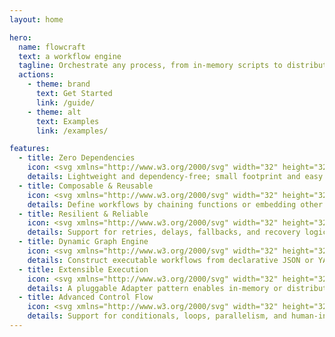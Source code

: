 ```yaml
---
layout: home

hero:
  name: flowcraft
  text: a workflow engine
  tagline: Orchestrate any process, from in-memory scripts to distributed AI agents.
  actions:
    - theme: brand
      text: Get Started
      link: /guide/
    - theme: alt
      text: Examples
      link: /examples/

features:
  - title: Zero Dependencies
    icon: <svg xmlns="http://www.w3.org/2000/svg" width="32" height="32" viewBox="0 0 24 24"><path fill="currentColor" d="M16 4h-6v2H8v2H4v2H2v2H0v6h2v2h20v-2h2v-6h-2v-2h-2V8h-2V6h-2zm0 2v2h2v4h4v6H2v-6h2v-2h4V8h2V6zm-6 6H8v2h2v2h2v-2h2v-2h2v-2h-2v2h-2v2h-2z"/></svg>
    details: Lightweight and dependency-free; small footprint and easy integration.
  - title: Composable & Reusable
    icon: <svg xmlns="http://www.w3.org/2000/svg" width="32" height="32" viewBox="0 0 24 24"><path fill="currentColor" d="M2 2h8v8H7v12H5V10H2zm2 2v4h4V4zm8 1h7.09v9H22v8h-8v-8h3.09V7H12zm4 11v4h4v-4z"/></svg>
    details: Define workflows by chaining functions or embedding other flows as nodes.
  - title: Resilient & Reliable
    icon: <svg xmlns="http://www.w3.org/2000/svg" width="32" height="32" viewBox="0 0 24 24"><path fill="currentColor" d="M11 1H9v2h2v2H5v2H3v10h2v2h2v-2H5V7h6v2H9v2h2V9h2V7h2V5h-2V3h-2zm8 4h-2v2h2v10h-6v-2h2v-2h-2v2h-2v2H9v2h2v2h2v2h2v-2h-2v-2h6v-2h2V7h-2z"/></svg>
    details: Support for retries, delays, fallbacks, and recovery logic.
  - title: Dynamic Graph Engine
    icon: <svg xmlns="http://www.w3.org/2000/svg" width="32" height="32" viewBox="0 0 24 24"><path fill="currentColor" d="M10 2H2v8h3v12h2V10h3v2h2v2h2v8h8v-8h-8v-2h-2v-2h-2zM4 8V4h4v4zm12 12v-4h4v4z"/></svg>
    details: Construct executable workflows from declarative JSON or YAML files.
  - title: Extensible Execution
    icon: <svg xmlns="http://www.w3.org/2000/svg" width="32" height="32" viewBox="0 0 24 24"><path fill="currentColor" d="M20 2h-2v4H6v2H4v8h2v2h2v4h8v-2h4v-2h-4v-2h4v-2h-4v-2H8v4H6V8h12V6h2zm-6 18h-4v-6h4z"/></svg>
    details: A pluggable Adapter pattern enables in-memory or distributed flows.
  - title: Advanced Control Flow
    icon: <svg xmlns="http://www.w3.org/2000/svg" width="32" height="32" viewBox="0 0 24 24"><path fill="currentColor" d="M3 5V3h2v2zm4 2H5V5h2zm2 2H7V7h2zm2 2H9V9h2zm2 0h-2v2h2v2h2v2h2v2h-2v2h6v-6h-2v2h-2v-2h-2v-2h-2zm2-2v2h-2V9zm2-2v2h-2V7zm0-2v2h2v2h2V3h-6v2zM5 19v-2h2v2zm0 0v2H3v-2zm2-2v-2h2v2z"/></svg>
    details: Support for conditionals, loops, parallelism, and human-in-the-loop.
---
```

